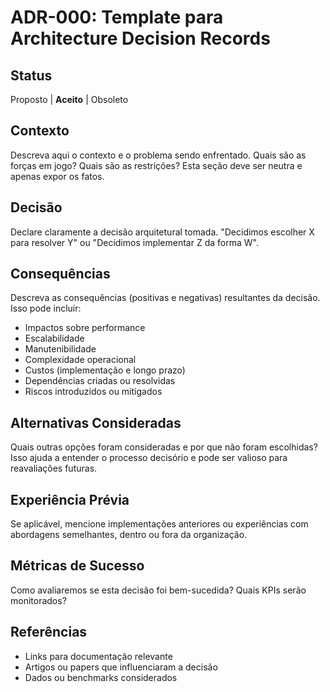 # ADR-000: Template para Architecture Decision Records

## Status
Proposto | **Aceito** | Obsoleto

## Contexto
Descreva aqui o contexto e o problema sendo enfrentado. Quais são as forças em jogo? Quais são as restrições? Esta seção deve ser neutra e apenas expor os fatos.

## Decisão
Declare claramente a decisão arquitetural tomada. "Decidimos escolher X para resolver Y" ou "Decidimos implementar Z da forma W".

## Consequências
Descreva as consequências (positivas e negativas) resultantes da decisão. Isso pode incluir:
- Impactos sobre performance
- Escalabilidade
- Manutenibilidade 
- Complexidade operacional
- Custos (implementação e longo prazo)
- Dependências criadas ou resolvidas
- Riscos introduzidos ou mitigados

## Alternativas Consideradas
Quais outras opções foram consideradas e por que não foram escolhidas? Isso ajuda a entender o processo decisório e pode ser valioso para reavaliações futuras.

## Experiência Prévia
Se aplicável, mencione implementações anteriores ou experiências com abordagens semelhantes, dentro ou fora da organização.

## Métricas de Sucesso
Como avaliaremos se esta decisão foi bem-sucedida? Quais KPIs serão monitorados?

## Referências
- Links para documentação relevante
- Artigos ou papers que influenciaram a decisão
- Dados ou benchmarks considerados
